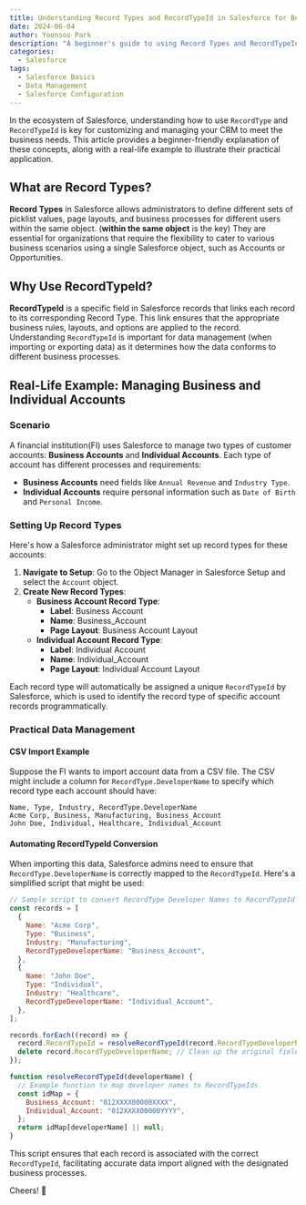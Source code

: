 ```yaml
---
title: Understanding Record Types and RecordTypeId in Salesforce for Beginners
date: 2024-06-04
author: Yoonsoo Park
description: "A beginner's guide to using Record Types and RecordTypeId in Salesforce, including detailed real-life examples."
categories:
  - Salesforce
tags:
  - Salesforce Basics
  - Data Management
  - Salesforce Configuration
---
```


In the ecosystem of Salesforce, understanding how to use `RecordType` and `RecordTypeId` is key for customizing and managing your CRM to meet the business needs. This article provides a beginner-friendly explanation of these concepts, along with a real-life example to illustrate their practical application.

## What are Record Types?

**Record Types** in Salesforce allows administrators to define different sets of picklist values, page layouts, and business processes for different users within the same object. (**within the same object** is the key) They are essential for organizations that require the flexibility to cater to various business scenarios using a single Salesforce object, such as Accounts or Opportunities.

## Why Use RecordTypeId?

**RecordTypeId** is a specific field in Salesforce records that links each record to its corresponding Record Type. This link ensures that the appropriate business rules, layouts, and options are applied to the record. Understanding `RecordTypeId` is important for data management (when importing or exporting data) as it determines how the data conforms to different business processes.

## Real-Life Example: Managing Business and Individual Accounts

### Scenario

A financial institution(FI) uses Salesforce to manage two types of customer accounts: **Business Accounts** and **Individual Accounts**. Each type of account has different processes and requirements:

- **Business Accounts** need fields like `Annual Revenue` and `Industry Type`.
- **Individual Accounts** require personal information such as `Date of Birth` and `Personal Income`.

### Setting Up Record Types

Here's how a Salesforce administrator might set up record types for these accounts:

1. **Navigate to Setup**: Go to the Object Manager in Salesforce Setup and select the `Account` object.
2. **Create New Record Types**:
   - **Business Account Record Type**:
     - **Label**: Business Account
     - **Name**: Business_Account
     - **Page Layout**: Business Account Layout
   - **Individual Account Record Type**:
     - **Label**: Individual Account
     - **Name**: Individual_Account
     - **Page Layout**: Individual Account Layout

Each record type will automatically be assigned a unique `RecordTypeId` by Salesforce, which is used to identify the record type of specific account records programmatically.

### Practical Data Management

#### CSV Import Example

Suppose the FI wants to import account data from a CSV file. The CSV might include a column for `RecordType.DeveloperName` to specify which record type each account should have:

```plaintext
Name, Type, Industry, RecordType.DeveloperName
Acme Corp, Business, Manufacturing, Business_Account
John Doe, Individual, Healthcare, Individual_Account
```

#### Automating RecordTypeId Conversion

When importing this data, Salesforce admins need to ensure that `RecordType.DeveloperName` is correctly mapped to the `RecordTypeId`. Here's a simplified script that might be used:

```javascript
// Sample script to convert RecordType Developer Names to RecordTypeId
const records = [
  {
    Name: "Acme Corp",
    Type: "Business",
    Industry: "Manufacturing",
    RecordTypeDeveloperName: "Business_Account",
  },
  {
    Name: "John Doe",
    Type: "Individual",
    Industry: "Healthcare",
    RecordTypeDeveloperName: "Individual_Account",
  },
];

records.forEach((record) => {
  record.RecordTypeId = resolveRecordTypeId(record.RecordTypeDeveloperName);
  delete record.RecordTypeDeveloperName; // Clean up the original field
});

function resolveRecordTypeId(developerName) {
  // Example function to map developer names to RecordTypeIds
  const idMap = {
    Business_Account: "012XXXX00000XXXX",
    Individual_Account: "012XXXX00000YYYY",
  };
  return idMap[developerName] || null;
}
```

This script ensures that each record is associated with the correct `RecordTypeId`, facilitating accurate data import aligned with the designated business processes.

Cheers! 🍺
